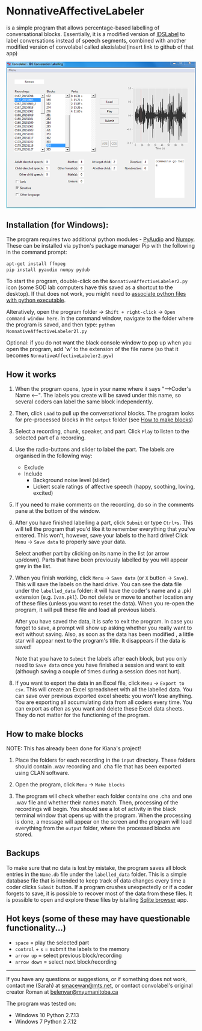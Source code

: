 
# NonnativeAffectiveLabeler
is a simple program that allows percentage-based labelling of conversational blocks. Essentially, it is a modified version of [IDSLabel](https://github.com/babylanguagelab/bll_app/tree/master/src/app/IDSLabel/client) to label conversations instead of speech segments, combined with another modified version of convolabel called alexislabel(insert link to github of that app)

![convolabel screenshot](https://github.com/babylanguagelab/bll_app/blob/master/src/app/convolabel/screenshot.PNG?raw=true "Example")

## Installation (for Windows):

The program requires two additional python modules - [PyAudio](https://people.csail.mit.edu/hubert/pyaudio/) and [Numpy](http://www.numpy.org/). These can be installed via python's package manager Pip with the following in the command prompt:
```
apt-get install ffmpeg
pip install pyaudio numpy pydub
```
To start the program, double-click on the `NonnativeAffectiveLabeler2.py` icon (some SOD lab computers have this saved as a shortcut to the desktop). If that does not work, you might need to [associate python files with python executable](https://docs.python.org/2/using/windows.html#executing-scripts).

Alteratively, open the program folder -> `Shift + right-click` -> `Open command window here`. In the command window, navigate to the folder where the program is saved, and then type: `python NonnativeAffectiveLabeler2l.py`

Optional: if you do not want the black console window to pop up when you open the program, add 'w' to the extension of the file name (so that it becomes `NonnativeAffectiveLabeler2.pyw`)

## How it works

1. When the program opens, type in your name where it says "-->Coder's Name <--". The labels you create will be saved under this name, so several coders can label the same block independently.

2. Then, click `Load` to pull up the conversational blocks. The program looks for pre-processed blocks in the `output` folder (see [How to make blocks](#how-to-make-blocks))

3. Select a recording, chunk, speaker, and part. Click `Play` to listen to the selected part of a recording.

4. Use the radio-buttons and slider to label the part. The labels are organised in the following way:

   * Exclude
   * Include
       * Background noise level (slider)
       * Lickert scale ratings of affective speech (happy, soothing, loving, excited)

5. If you need to make comments on the recording, do so in the comments pane at the bottom of the window.

6. After you have finished labelling a part, click `Submit` or type `Сtrl+s`. This will tell the program that you'd like it to remember everything that you've entered. This won't, however, save your labels to the hard drive! Click `Menu` -> `Save data` to properly save your data.

   Select another part by clicking on its name in the list (or arrow up/down). Parts that have been previously labelled by you will appear grey in the list.

7. When you finish working, click `Menu` -> `Save data` (or `X` button -> `Save`). This will save the labels on the hard drive. You can see the data file under the `labelled_data` folder: it will have the coder's name and a .pkl extension (e.g. `Ivan.pkl`). Do not delete or move to another location any of these files (unless you want to reset the data). When you re-open the program, it will pull these file and load all previous labels.

   After you have saved the data, it is safe to exit the program. In case you forget to save, a prompt will show up asking whether you really want to exit without saving. Also, as soon as the data has been modified , a little star will appear next to the program's title. It disappears if the data is saved!

   Note that you have to `Submit` the labels after each block, but you only need to `Save data` once you have finished a session and want to exit (although saving a couple of times during a session does not hurt).

8. If you want to export the data in an Excel file, click `Menu` -> `Export to csv`. This will create an Excel spreadsheet with all the labelled data. You can save over previous exported excel sheets: you won't lose anything. You are exporting all accumulating data from all coders every time. You can export as often as you want and delete these Excel data sheets. They do not matter for the functioning of the program.



## How to make blocks
NOTE: This has already been done for Kiana's project!

1. Place the folders for each recording in the `input` directory. These folders should contain .wav recording and .cha file that has been exported using CLAN software.

2. Open the program, click `Menu` -> `Make blocks`

3. The program will check whether each folder contains one .cha and one .wav file and whether their names match. Then, processing of the recordings will begin. You should see a lot of activity in the black terminal window that opens up with the program. When the processing is done, a message will appear on the screen and the program will load everything from the `output` folder, where the processed blocks are stored.


## Backups

To make sure that no data is lost by mistake, the program saves all block entries in the `Name.db` file under the `labelled_data` folder. This is a simple database file that is intended to keep track of data changes every time a coder clicks `Submit` button. If a program crushes unexpectedly or if a coder forgets to save, it is possible to recover most of the data from these files. It is possible to open and explore these files by istalling [Sqlite browser](http://sqlitebrowser.org/) app.


## Hot keys (some of these may have questionable functionality...)

- `space`			        = play the selected part
- `control` + `s`		    = submit the labels to the memory
- `arrow up`        	    = select previous block/recording
- `arrow down`				= select next block/recording

----------------------------------------------------------------------

If you have any questions or suggestions, or if something does not work, contact me (Sarah) at smacewan@mts.net, or contact convolabel's original creator Roman at belenyar@myumanitoba.ca

The program was tested on:
- Windows 10 Python 2.7.13
- Windows 7 Python 2.7.12

